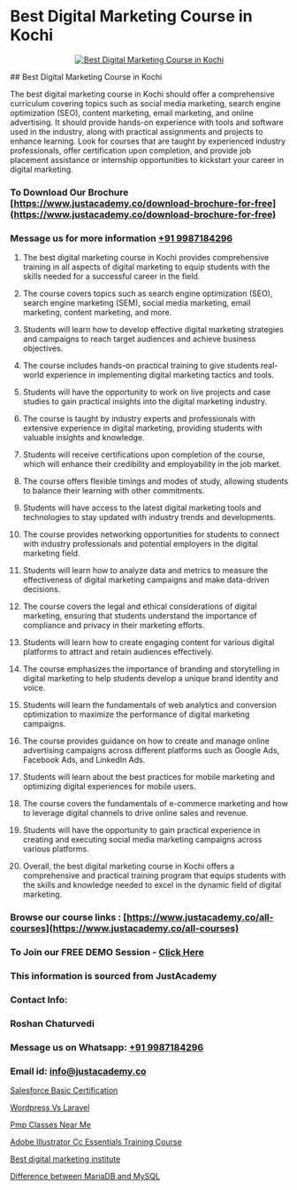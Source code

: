 # Best Digital Marketing Course in Kochi

<p align="center">
  <a href="https://justacademy.co/course-detail/digital-marketing">
    <img src="https://justacademy.co/storage2/course_image/1676636720_course_image.webp" alt="Best Digital Marketing Course in Kochi">
  </a>
</p>
## Best Digital Marketing Course in Kochi

The best digital marketing course in Kochi should offer a comprehensive curriculum covering topics such as social media marketing, search engine optimization (SEO), content marketing, email marketing, and online advertising. It should provide hands-on experience with tools and software used in the industry, along with practical assignments and projects to enhance learning. Look for courses that are taught by experienced industry professionals, offer certification upon completion, and provide job placement assistance or internship opportunities to kickstart your career in digital marketing.
### To Download Our Brochure [https://www.justacademy.co/download-brochure-for-free](https://www.justacademy.co/download-brochure-for-free)
### Message us for more information [+91 9987184296](https://api.whatsapp.com/send?phone=919987184296)
1) The best digital marketing course in Kochi provides comprehensive training in all aspects of digital marketing to equip students with the skills needed for a successful career in the field.

2) The course covers topics such as search engine optimization (SEO), search engine marketing (SEM), social media marketing, email marketing, content marketing, and more.

3) Students will learn how to develop effective digital marketing strategies and campaigns to reach target audiences and achieve business objectives.

4) The course includes hands-on practical training to give students real-world experience in implementing digital marketing tactics and tools.

5) Students will have the opportunity to work on live projects and case studies to gain practical insights into the digital marketing industry.

6) The course is taught by industry experts and professionals with extensive experience in digital marketing, providing students with valuable insights and knowledge.

7) Students will receive certifications upon completion of the course, which will enhance their credibility and employability in the job market.

8) The course offers flexible timings and modes of study, allowing students to balance their learning with other commitments.

9) Students will have access to the latest digital marketing tools and technologies to stay updated with industry trends and developments.

10) The course provides networking opportunities for students to connect with industry professionals and potential employers in the digital marketing field.

11) Students will learn how to analyze data and metrics to measure the effectiveness of digital marketing campaigns and make data-driven decisions.

12) The course covers the legal and ethical considerations of digital marketing, ensuring that students understand the importance of compliance and privacy in their marketing efforts.

13) Students will learn how to create engaging content for various digital platforms to attract and retain audiences effectively.

14) The course emphasizes the importance of branding and storytelling in digital marketing to help students develop a unique brand identity and voice.

15) Students will learn the fundamentals of web analytics and conversion optimization to maximize the performance of digital marketing campaigns.

16) The course provides guidance on how to create and manage online advertising campaigns across different platforms such as Google Ads, Facebook Ads, and LinkedIn Ads.

17) Students will learn about the best practices for mobile marketing and optimizing digital experiences for mobile users.

18) The course covers the fundamentals of e-commerce marketing and how to leverage digital channels to drive online sales and revenue.

19) Students will have the opportunity to gain practical experience in creating and executing social media marketing campaigns across various platforms.

20) Overall, the best digital marketing course in Kochi offers a comprehensive and practical training program that equips students with the skills and knowledge needed to excel in the dynamic field of digital marketing.

### Browse our course links : [https://www.justacademy.co/all-courses](https://www.justacademy.co/all-courses) 
### To Join our FREE DEMO Session - [Click Here](https://www.justacademy.co/register-for-course-demo)


### This information is sourced from JustAcademy
### Contact Info:
### Roshan Chaturvedi
### Message us on Whatsapp: [+91 9987184296](https://api.whatsapp.com/send?phone=919987184296)
### Email id: [info@justacademy.co](mailto:info@justacademy.co)
                
[Salesforce Basic Certification](https://www.linkedin.com/pulse/salesforce-basic-certification-justacademy-leicester-juyie?trackingId=BTHd2XiqVDOgOVfqVt44Uw%3D%3D&lipi=urn%3Ali%3Apage%3Ad_flagship3_company_admin%3BIzRPuTOMRFCGaj50%2BCRC7g%3D%3D)

[Wordpress Vs Laravel](https://www.linkedin.com/pulse/wordpress-vs-laravel-justacademy-london-etvlf?trackingId=I6zk4FwFhjNhPuScvWmXlA%3D%3D&lipi=urn%3Ali%3Apage%3Ad_flagship3_company_admin%3BptBDr%2FMJTceKgM04UktdDQ%3D%3D)

[Pmp Classes Near Me](https://medium.com/@prempja40/pmp-classes-near-me-d72d498622ed)

[Adobe Illustrator Cc Essentials Training Course](https://medium.com/@roneet705/adobe-illustrator-cc-essentials-training-course-7414cc39d35f)

[Best digital marketing institute](https://justacademyin.github.io/justacademy/best-digital-marketing-institute)

[Difference between MariaDB and MySQL](https://justacademyin.github.io/justacademy/difference-between-mariadb-and-mysql)

